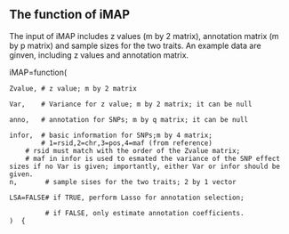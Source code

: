 
## The function of iMAP
The input of iMAP includes z values (m by 2 matrix), annotation matrix (m by p matrix) and sample sizes for the two traits. An example data are ginven, including z values and annotation matrix. 

iMAP=function(

	Zvalue, # z value; m by 2 matrix
	
	Var,    # Variance for z value; m by 2 matrix; it can be null
	
	anno,   # annotation for SNPs; m by q matrix; it can be null
	
	infor,  # basic information for SNPs;m by 4 matrix; 
	        # 1=rsid,2=chr,3=pos,4=maf (from reference) 
		# rsid must match with the order of the Zvalue matrix;
		# maf in infor is used to esmated the variance of the SNP effect sizes if no Var is given; importantly, either Var or infor should be given.
	n,       # sample sises for the two traits; 2 by 1 vector
	
	LSA=FALSE# if TRUE, perform Lasso for annotation selection;
	
	         # if FALSE, only estimate annotation coefficients.
	)  {
